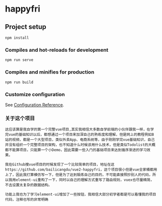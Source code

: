 # happyfri

## Project setup
```
npm install
```

### Compiles and hot-reloads for development
```
npm run serve
```

### Compiles and minifies for production
```
npm run build
```

### Customize configuration
See [Configuration Reference](https://cli.vuejs.org/config/).

### 关于这个项目

```
这应该算是我自学的第一个完整vue项目,其实我相信大多数自学前端的小伙伴跟我一样，在学完vue的基础知识以后，都想通过一个项目来加深自己的熟练度和理解，但是网上的教程例如B站的视频，都是一个大型项目，类似外卖App、电商系统等，由于刚刚学完vue基础知识，自己并没有组织一个完整项目的架构，也不知道什么时候该用什么技术，但是类似Todolist的大概都不能算项目，只能算一个小Demo，因此需要一些入门的基础项目来达到循序渐进的学习效果。

我在Github搜vue项目的时候发现了一个比较简单的项目，地址在这https://github.com/bailicangdu/vue2-happyfri，这个项目很小但是vue全家桶都用上了，因此我打算模仿写一下，但是为了达到锻炼自己的目的，不可能直接照抄别人的代码，所以我用element-ui重构了一下，同时以自己的理解方式重写了路由规则，vuex也尽量精简，不去设置太复杂的数据结构。

功能上我也为了学习element-ui增加了一些按钮，我相信大部分初学者都是可以看懂我的项目代码，注释也写的非常明确
```



